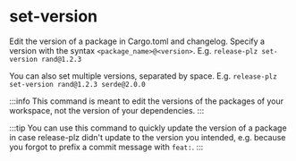 # set-version

Edit the version of a package in Cargo.toml and changelog.
Specify a version with the syntax `<package_name>@<version>`.
E.g. `release-plz set-version rand@1.2.3`

You can also set multiple versions, separated by space.
E.g. `release-plz set-version rand@1.2.3 serde@2.0.0`

:::info
This command is meant to edit the versions of the packages
of your workspace, not the version of your dependencies.
:::

:::tip
You can use this command to quickly update the version of a package in case release-plz didn't
update to the version you intended, e.g.
because you forgot to prefix a commit message with `feat:`.
:::
